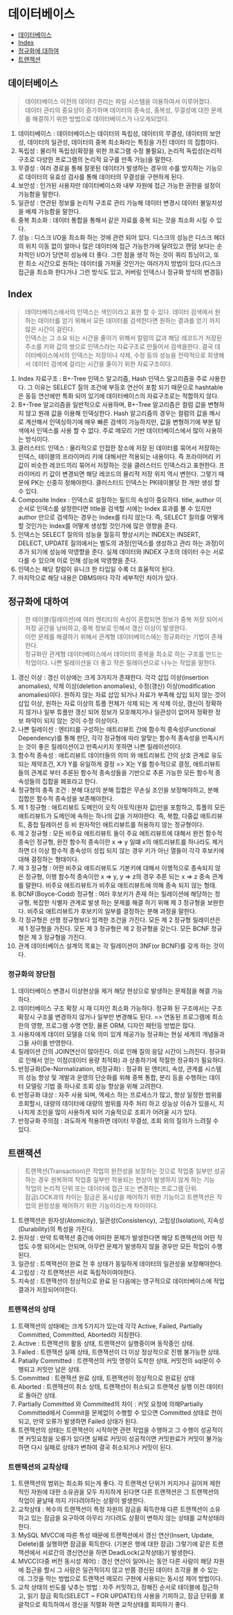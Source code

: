 # 데이터베이스

- [데이터베이스](#데이터베이스)
- [Index](#Index)
- [정규화에 대하여](#정규화에-대하여)
- [트랜잭션](#트랜잭션)

## 데이터베이스

> 데이터베이스 이전의 데이터 관리는 파일 시스템을 이용하여서 이루어졌다.  
> 데이터 관리의 중요성이 증가하며 데이터의 종속성, 중복성, 무결성에 대한 문제를 해결하기 위한 방법으로 데이터베이스가 나오게되었다.

1. 데이터베이스 : 데이터베이스는 데이터의 독립성, 데이터의 무결성, 데이터의 보안성, 데이터의 일관성, 데이터의 중복 최소화라는 특징을 가진 데이터 의 집합이다.
2. 독립성 : 물리적 독립성(확장을 위한 프로그램 수정 불필요), 논리적 독립성(논리적 구조로 다양한 프로그램의 논리적 요구를 만족 가능)을 말한다.
3. 무결성 : 여러 경로을 통해 잘못된 데이터가 발생하는 경우의 수를 방지하는 기능으로 데이터의 유효성 검사를 통해 데이터의 무결성을 구현하게 된다.
4. 보안성 : 인가된 사용자만 데이터베이스와 내부 자원에 접근 가능한 권한을 설정이 가능함을 말한다.
5. 일관성 : 연관된 정보를 논리적 구조로 관리 가능해 데이터 변경시 데이터 불일치성을 배제 가능함을 말한다.
6. 중복 최소화 : 데이터 통합을 통해서 같은 자료를 중복 되는 것을 최소화 시킬 수 있다.
7. 성능 : 디스크 I/O을 최소화 하는 것에 관련 되어 있다. 디스크의 성능은 디스크 헤더의 위치 이동 없이 얼마나 많은 데이터에 접근 가능한가에 달려있고 랜덤 보다는 순차적인 I/O가 당연히 성능에 더 좋다. 그런 점을 생각 하는 것이 쿼리 튜닝이고, 또 한 최소 시간으로 원하는 데이터를 가져올 것인가는 여러가지 방법이 있다.(디스크 접근을 최소화 한다거나 그런 방식도 있고, 커버링 인덱스나 정규화 방식의 변경등)

## Index

> 데이터베이스에서의 인덱스는 색인이라고 표현 할 수 있다. 데이터 검색에서 원하는 데이터를 얻기 위해서 모든 데이터를 검색한다면 원하는 결과를 얻기 까지 많은 시간이 걸린다.  
> 인덱스는 그 소요 되는 시간을 줄이기 위해서 칼럼의 값과 해당 레코드가 저장된 주소를 키와 값의 쌍으로 인덱스라는 자료구조로 만들어서 검색을한다.
> 결국 데이터베이스에서의 인덱스는 저장이나 삭제, 수정 등의 성능을 전략적으로 희생해서 데이터 검색에 걸리는 시간을 줄이기 위한 자료구조이다.

1. Index 자료구조 : B+-Tree 인덱스 알고리즘, Hash 인덱스 알고리즘을 주로 사용한다. 그 이유는 SELECT 질의 조건에 부등호 연산이 포함 되기 때문으로 hashtable은 동등 연산에만 특화 되어 있기에 데이터베이스의 자료구조로는 적합하지 않다.
2. B+-Tree 알고리즘을 일반적으로 사용하며, B+-Tree 알고리즘은 컬럼 값을 변형하지 않고 원래 값을 이용해 인덱싱한다. Hash 알고리즘의 경우는 컬럼의 값을 해시로 계산해서 인덱싱하기에 매우 빠른 검색이 가능하지만, 값을 변형하기에 부분 탐색에서 인덱스를 사용 할 수 없다. 주로 메모리 기반 데이터베이스에서 많이 사용하는 방식이다.
3. 클러스터드 인덱스 : 물리적으로 인접한 장소에 저장 된 데이터를 묶어서 저장하는 인덱스, 테이블의 프라이머리 키에 대해서만 적용되는 내용이다. 즉 프라이머리 키 값이 비슷한 레코드끼리 묶어서 저장하는 것을 클러스터드 인덱스라고 표현한다. 프라이머리 키 값이 변경되면 해당 레코드의 물리적 저장 위치 역시 변한다. 그렇기 때문에 PK는 신중히 정해야한다. 클러스터드 인덱스는 PK테이블당 한 개만 생성 할 수 있다.
4. Composite Index : 인덱스로 설정하는 필드의 속성이 중요하다. title, author 이 순서로 인덱스를 설정한다면 title을 검색할 시에는 Index 효과를 볼 수 있지만 author 만으로 검색하는 경우는 Index를 타지 않는다. 즉, SELECT 질의를 어떻게 할 것인가는 Index를 어떻게 생성할 것인가에 많은 영향을 준다.
5. 인덱스는 SELECT 질의의 성능을 월등히 향상시키는 INDEX는 INSERT, DELECT, UPDATE 질의에서는 별도의 과정(인덱스를 생성하고 관리 하는 과정)이 추가 되기에 성능에 악영향을 준다. 실제 데이터와 INDEX 구조의 데이터 수는 서로 다를 수 있으며 이로 인해 성능에 악영향을 준다.
6. 인덱스는 해당 칼럼이 유니크 한 타입일 수록 더 효율적이 된다.
7. 마지막으로 해당 내용은 DBMS마다 각각 세부적인 차이가 있다.

## 정규화에 대하여

> 한 테이블(릴레이션)에 여러 엔티티의 속성이 혼합되면 정보가 중복 저장 되어서 저장 공간을 낭비하고, 중복 정보로 인해서 갱신 이상이 발생한다.  
> 이런 문제를 해결하기 위해서 관계형 데이터베이스에는 정규화라는 기법이 존재한다.  
> 정규화란 관계형 데이터베이스에서 데이터의 중복을 최소로 하는 구조를 만드는 작업이다. 나쁜 릴레이션을 더 좋고 작은 릴레이션으로 나누는 작업을 말한다.

1. 갱신 이상 : 갱신 이상에는 크게 3가지가 존재한다. 각각 삽입 이상(insertion anomalies), 삭제 이상(deletion anomalies), 수정(갱신) 이상(modification anomalies)이다. 원하지 않는 자료 삽입 되거나 자료가 부족해 삽입 되지 않는 것이 삽입 이상, 원하는 자료 이상의 튜플 전체가 삭제 되는 게 삭제 이상, 갱신이 정확하지 않거나 일부 튜플만 갱신 되어 정보가 모호해지거나 일관성이 없어져 정확한 정보 파악이 되지 않는 것이 수정 이상이다.
2. 나쁜 릴레이션 : 엔티티를 구성하는 애트리뷰트 간에 함수적 종속성(Functional Dependency)를 통해 판단, 각각 정규형에 따라 알맞는 함수적 종속성을 만족시키는 것이 좋은 릴레이션이고 만족시키지 못하면 나쁜 릴레이션이다.
3. 함수적 종속성 : 애트리뷰트 데이터들의 의미 와 애트리뷰트 간의 상호 관계로 유도되는 제약조건, X가 Y를 유일하게 결정 => X는 Y를 함수적으로 결정, 애트리뷰트들의 관계로 부터 추론된 함수적 종속성들을 기반으로 추론 가능한 모든 함수적 종속성들의 집합을 폐포라고 한다.
4. 정규형의 충족 조건 : 분해 대상의 분해 집합은 무손실 조인을 보장해야하고, 분해 집합은 함수적 종속성을 보존해야한다.
5. 제 1 정규형 : 애트리뷰트 도메인이 오직 아토믹(원자 값)만을 포함하고, 튜플의 모든 애트리뷰트가 도메인에 속하는 하나의 값을 가져야한다. 즉, 복합, 다중값 애트리뷰트, 중첩 릴레이션 등 비 원자적인 애트리뷰트를 허용하지 않는 정규형이다.
6. 제 2 정규형 : 모든 비주요 애트리뷰트 들이 주요 애트리뷰트에 대해서 완전 함수적 종속인 정규형, 완전 함수적 종속이란 x => y 일떄 x의 애트리뷰트를 하나라도 제거하면 더 이상 함수적 종속성이 성립 되지 않는 경우 키가 아닌 열들이 각각 후보키에 대해 결정하는 형태이다.
7. 제 3 정규형 : 어떤 비주요 애트리뷰트도 기본키에 대해서 이행적으로 종속되지 않은 정규형, 이행 함수적 종속이란 x => y, y => z의 경우 추론 되는 x => z 종속 관계를 말한다. 비주요 애트리뷰트가 비주요 애트리뷰트에 의해 종속 되지 않는 형태.
8. BCNF(Boyce-Codd) 정규형 : 여러 후보키가 존재 하는 릴레이션에 해당하는 정규형, 복잡한 식별자 관계로 발생 하는 문제를 해결 하기 위해 제 3 정규형을 보완한다. 비주요 애트리뷰트가 후보키의 일부를 결정하는 분해 과정을 말한다.
9. 각 정규형은 선행 정규형보다 엄격한 조건을 가진다. 모든 제 2 정규형 릴레이션은 제 1 정규형을 가진다. 모든 제 3 정규형은 제 2 정규형을 갖는다. 모든 BCNF 정규형은 제 3 정규형을 가진다.
10. 관계 데이터베이스 설계의 목표는 각 릴레이션이 3NF(or BCNF)를 갖게 하는 것이다.

### 정규화의 장단점

1. 데이터베이스 변경시 이상현상을 제거 해당 현상으로 발생하는 문제점을 해결 가능하다.
2. 데이터베이스 구조 확장 시 재 디자인 최소화 가능하다. 정규화 된 구조에서는 구조 확장시 구조를 변경하지 않거나 일부만 변경해도 된다. => 연동된 프로그램에 최소한의 영향, 프로그램 수명 연장, 물론 ORM, 디자인 패턴등 방법은 많다.
3. 사용자에게 데이터 모델을 더욱 의미 있게 제공가능 정규화는 현실 세계의 개념들과 그들 사이를 반영한다.
4. 릴레이션 간의 JOIN연산이 많아진다. 이로 인해 질의 응답 시간이 느려진다. 정규화로 인해서 얻는 이점(데이터 용량 최적화) 과 상충하기에 적절한 정규화가 필요하다.
5. 반정규화(De-Normalization, 비정규화) : 정규화 된 엔티티, 속성, 관계를 시스템의 성능 향상 및 개발과 운영의 단순화를 위해 중복 통합, 분리 등을 수행하는 데이터 모델링 기법 중 하나로 조회 성능 향상을 위해 고려한다.
6. 반정규화 대상 : 자주 사용 되며, 엑세스 하는 프로세스가 많고, 항상 일정한 범위를 조회할시, 대량의 데이터에 대량의 범위를 자주 처리 하고 성능상 이슈가 있을시, 지나치게 조인을 많이 사용하게 되어 기술적으로 조회가 어려울 시가 있다.
7. 반정규화 주의점 : 과도하게 적용하면 데이터 무결성, 조회 외의 질의가 느려질 수 있다.

## 트랜잭션

> 트랜잭션(Transaction)은 작업의 완전성을 보장하는 것으로 작업중 일부만 성공 하는 경우 원복하여 작업중 일부만 적용되는 현상이 발생하지 않게 하는 기능  
> 작업의 논리적 단위 또는 데이터에 접근 또는 변경하는 프로그램 단위.  
> 잠금LOCK과의 차이는 잠금은 동시성을 제어하기 위한 기능이고 트랜잭션은 작업의 완정성을 제어하기 위한 기능이라는게 차이이다.

1. 트랜잭션은 원자성(Atomicity), 일관성(Consistency), 고립성(Isolation), 지속성(Durability)의 특성을 가진다.
2. 원자성 : 만약 트랙잭션 중간에 어떠한 문제가 발생한다면 해당 트랜잭션의 어떤 작업도 수행 되어서는 안되며, 아무런 문제가 발생하지 않을 경우만 모든 작업이 수행된다.
3. 일관성 : 트랙잭션이 완료 전 후 상태가 동일하게 데이터의 일관성을 보장해야한다.
4. 고립성 : 각 트랜잭션은 서로 독립적이여야한다.
5. 지속성 : 트랜잭션이 정상적으로 완료 된 다음에는 영구적으로 데이터베이스에 작업 결과가 저장되어야한다.

### 트랜잭션의 상태

1. 트랙잭션의 상태에는 크게 5가지가 있는데 각각 Active, Failed, Partially Committed, Committed, Aborted라 지칭한다.
2. Active : 트랜잭션의 활동 상태, 트랜잭션이 실행중이며 동작중인 상태.
3. Failed : 트랜잭션 실패 상태, 트랜잭션이 더 이상 정상적으로 진행 불가능한 상태.
4. Patially Committed : 트랜잭션의 커밋 명령이 도착한 상태, 커밋전의 sql문이 수행되고 커밋만 남은 상태.
5. Committed : 트랜잭션 완료 상태, 트랜잭션이 정상적으로 완료된 상태
6. Aborted : 트랜잭션이 취소 상태, 트랜잭션이 취소되고 트랜잭션 실행 이전 데이터로 돌아간 상태.
7. Partially Committed 와 Committed의 차이 : 커밋 요청에 의해Partially Committed에서 Commit을 문제없이 수행할 수 있으면 Committed 상태로 전이되고, 만약 오류가 발생하면 Failed 상태가 된다.
8. 트랜잭션의 상태는 트랜잭션이 시작하면 관련 작업을 수행하고 그 수행이 성공적이면 커밋요청을 오류가 있다면 실패로 커밋이 성공적이면 커밋완료가 커밋이 불가능하면 다시 실패로 상태가 변하여 결국 취소되거나 커밋이 된다.

### 트랜잭션의 교착상태

1. 트랜잭션의 범위는 최소화 되는게 좋다. 각 트랜잭션 단위가 커지거나 길어져 제한적인 자원에 대한 소유권을 모두 차지하게 된다면 다른 트랜잭션은 그 트랜잭션의 작업이 끝날때 까지 기다려야하는 상황이 발생한다.
2. 교착상태 : 복수의 트랜잭션이 특정 자원의 잠금을 획득한채 다른 트랜잭션이 소유하고 있는 잠금을 요구하여 아무리 기다려도 상황이 변하지 않는 상태를 교착상태라 한다.
3. MySQL MVCC에 따른 특성 때문에 트랜잭션에서 갱신 연산(Insert, Update, Delete)를 실행하면 잠금을 획득한다. (기본은 행에 대한 잠금) 그렇기에 같은 트랜잭션에서 서로간의 갱신연산을 하면 DeadLock(교착상태)기 발생한다.
4. MVCC(다중 버전 동시성 제어) : 갱신 연산이 일어나는 동안 다른 사람이 해당 자원에 접근을 할시 그 사람은 일관적이지 않고 반쯤 갱신된 데이터 조각을 볼 수 있는데. 그것을 막는 방법으로 트랜잭션 메모리 구현에 사용되는 동시성 제어 방법이다.  
5. 교착 상태의 빈도를 낮추는 방법 : 자주 커밋하고, 정해진 순서로 테이블에 접근하고, 읽기 잠금 획득(SELECT ~ FOR UPDATE)의 사용을 기피하고, 잠금 단위를 포괄적으로 획득하여서 갱신을 직렬화 하면 교착상태를 회피하기 좋다.